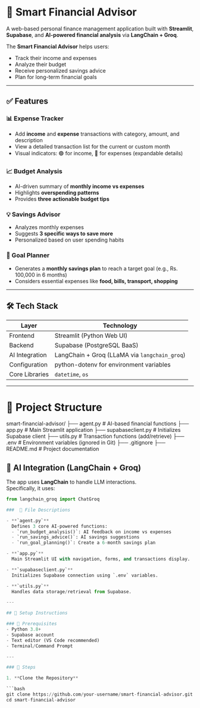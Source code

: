 # 🤖 Smart Financial Advisor

A web-based personal finance management application built with **Streamlit**, **Supabase**, and **AI-powered financial analysis** via **LangChain + Groq**.

The **Smart Financial Advisor** helps users:
- Track their income and expenses
- Analyze their budget
- Receive personalized savings advice
- Plan for long-term financial goals

---



## ✅ Features

### 📊 Expense Tracker
- Add **income** and **expense** transactions with category, amount, and description
- View a detailed transaction list for the current or custom month
- Visual indicators: 🟢 for income, 🔴 for expenses (expandable details)

### 📈 Budget Analysis
- AI-driven summary of **monthly income vs expenses**
- Highlights **overspending patterns**
- Provides **three actionable budget tips**

### 💡 Savings Advisor
- Analyzes monthly expenses
- Suggests **3 specific ways to save more**
- Personalized based on user spending habits

### 🎯 Goal Planner
- Generates a **monthly savings plan** to reach a target goal (e.g., Rs. 100,000 in 6 months)
- Considers essential expenses like **food, bills, transport, shopping**

---

## 🛠 Tech Stack

| Layer            | Technology                                   |
|------------------|-----------------------------------------------|
| Frontend         | Streamlit (Python Web UI)                     |
| Backend          | Supabase (PostgreSQL BaaS)                    |
| AI Integration   | LangChain + Groq (LLaMA via `langchain_groq`) |
| Configuration    | python-dotenv for environment variables       |
| Core Libraries   | `datetime`, `os`                              |

---
# 📁 Project Structure

smart-financial-advisor/
├── agent.py             # AI-based financial functions
├── app.py               # Main Streamlit application
├── supabaseclient.py    # Initializes Supabase client
├── utils.py             # Transaction functions (add/retrieve)
├── .env                 # Environment variables (ignored in Git)
├── .gitignore
├── README.md            # Project documentation

## 🤖 AI Integration (LangChain + Groq)

The app uses **LangChain** to handle LLM interactions.  
Specifically, it uses:

```python
from langchain_groq import ChatGroq

###  📄 File Descriptions

- **`agent.py`**  
  Defines 3 core AI-powered functions:  
  - `run_budget_analysis()`: AI feedback on income vs expenses  
  - `run_savings_advice()`: AI savings suggestions  
  - `run_goal_planning()`: Create a 6-month savings plan

- **`app.py`**  
  Main Streamlit UI with navigation, forms, and transactions display.

- **`supabaseclient.py`**  
  Initializes Supabase connection using `.env` variables.

- **`utils.py`**  
  Handles data storage/retrieval from Supabase.

---

## 🧰 Setup Instructions

### 🔐 Prerequisites
- Python 3.8+
- Supabase account
- Text editor (VS Code recommended)
- Terminal/Command Prompt

---

### 🧾 Steps

1. **Clone the Repository**

```bash
git clone https://github.com/your-username/smart-financial-advisor.git
cd smart-financial-advisor
